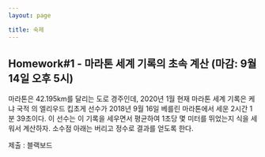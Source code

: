 ```yaml
---
layout: page

title: 숙제
---
```


## Homework#1 - 마라톤 세계 기록의 초속 계산 (마감: 9월 14일 오후 5시)

마라톤은 42.195km를 달리는 도로 경주인데, 2020년 1월 현재 마라톤 세계 기록은 케냐 국적 의 엘리우드 킵초게 선수가 2018년 9월 16일 베를린 마라톤에서 세운 2시간 1분 39초이다. 이 선수는 이 기록을 세우면서 평균하여 1초당 몇 미터를 뛰었는지 식을 세워서 계산하자. 소수점 아래는 버리고 정수로 결과를 얻도록 한다.

제출 : 블랙보드


